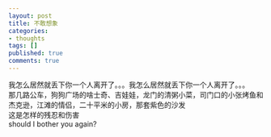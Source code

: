 ```yaml
---
layout: post
title: 不敢想象
categories:
- thoughts
tags: []
published: true
comments: true
---
```

<p>我怎么居然就丢下你一个人离开了。。。我怎么居然就丢下你一个人离开了。。。<br />那几路公车，狗狗广场的啥士奇、吉娃娃，龙门的清粥小菜，司门口的小张烤鱼和杰克逊，江滩的情侣，二十平米的小房，那套紫色的沙发<br />这是怎样的残忍和伤害<br />should I bother you&nbsp;again? </p>
